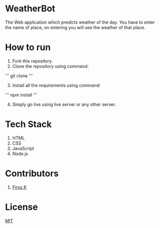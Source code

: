 # WeatherBot

The Web application which predicts weather of the day.
You have to enter the name of place, on entering you will see the weather of that place.

# How to run

1. Fork this repository.
2. Clone the repository using command:

'''
git clone
'''

3. Install all the requirements using command:

'''
npm install
'''

4. Simply go live using live server or any other server.

# Tech Stack

1. HTML
2. CSS
3. JavaScript
4. Node.js

# Contributors

1. [Firos K](https://github.com/firoz3130)

# License

[MIT](LICENSE)
